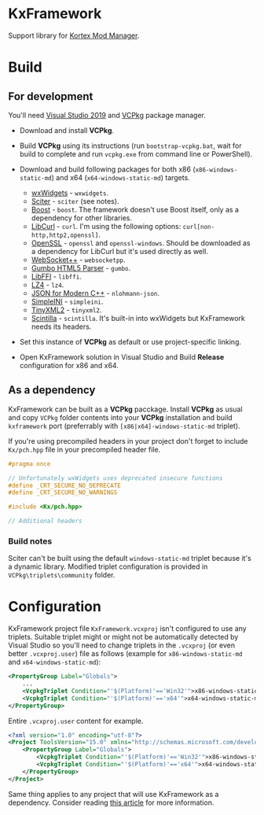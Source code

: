 # KxFramework
Support library for [Kortex Mod Manager](https://github.com/KerberX/Kortex-Mod-Manager).

# Build
## For development
You'll need [Visual Studio 2019](https://visualstudio.microsoft.com/) and [VCPkg](https://github.com/microsoft/vcpkg) package manager.

- Download and install **VCPkg**.
- Build **VCPkg** using its instructions (run `bootstrap-vcpkg.bat`, wait for build to complete and run `vcpkg.exe` from command line or PowerShell).
- Download and build following packages for both x86 (`x86-windows-static-md`) and x64 (`x64-windows-static-md`) targets.
	- [wxWidgets](https://www.wxwidgets.org) - `wxwidgets`.
	- [Sciter](https://github.com/c-smile/sciter-sdk) - `sciter` (see notes).
	- [Boost](https://www.boost.org) - `boost`. The framework doesn't use Boost itself, only as a dependency for other libraries.
	- [LibCurl](https://curl.haxx.se) - `curl`. I'm using the following options: `curl[non-http,http2,openssl]`.
	- [OpenSSL](https://www.openssl.org) - `openssl` and `openssl-windows`. Should be downloaded as a dependency for LibCurl but it's used directly as well.
	- [WebSocket++](https://github.com/zaphoyd/websocketpp) - `websocketpp`.
	- [Gumbo HTML5 Parser](https://github.com/google/gumbo-parser) - `gumbo`.
	- [LibFFI](https://github.com/libffi/libffi) - `libffi`.
	- [LZ4](https://github.com/lz4/lz4) - `lz4`.
	- [JSON for Modern C++](https://github.com/nlohmann/json) - `nlohmann-json`.
	- [SimpleINI](https://github.com/brofield/simpleini) - `simpleini`.
	- [TinyXML2](https://github.com/leethomason/tinyxml2) - `tinyxml2`.
	- [Scintilla](https://www.scintilla.org) - `scintilla`. It's built-in into wxWidgets but KxFramework needs its headers.
	
- Set this instance of **VCPkg** as default or use project-specific linking.
- Open KxFramework solution in Visual Studio and Build **Release** configuration for x86 and x64. 

## As a dependency
KxFramework can be built as a **VCPkg** pacckage. Install **VCPkg** as usual and copy `VCPkg` folder contents into your **VCPkg** installation and build `kxframework` port (preferrably with `[x86|x64]-windows-static-md` triplet).

If you're using precompiled headers in your project don't forget to include `Kx/pch.hpp` file in your precompiled header file.
```cpp
#pragma once

// Unfortunately wxWidgets uses deprecated insecure functions
#define _CRT_SECURE_NO_DEPRECATE
#define _CRT_SECURE_NO_WARNINGS

#include <Kx/pch.hpp>

// Additional headers
```

### Build notes
Sciter can't be built using the default `windows-static-md` triplet because it's a dynamic library. Modified triplet configuration  is provided in `VCPkg\triplets\community` folder.

# Configuration
KxFramework project file `KxFramework.vcxproj` isn't configured to use any triplets. Suitable triplet might or might not be automatically detected by Visual Studio so you'll need to change triplets in the `.vcxproj` (or even better `.vcxproj.user`) file as follows (example for `x86-windows-static-md` and `x64-windows-static-md`):
```xml
<PropertyGroup Label="Globals">
	...
	<VcpkgTriplet Condition="'$(Platform)'=='Win32'">x86-windows-static-md</VcpkgTriplet>
	<VcpkgTriplet Condition="'$(Platform)'=='x64'">x64-windows-static-md</VcpkgTriplet>
</PropertyGroup>
```
Entire `.vcxproj.user` content for example.
```xml
<?xml version="1.0" encoding="utf-8"?>
<Project ToolsVersion="15.0" xmlns="http://schemas.microsoft.com/developer/msbuild/2003">
	<PropertyGroup Label="Globals">
		<VcpkgTriplet Condition="'$(Platform)'=='Win32'">x86-windows-static-md</VcpkgTriplet>
		<VcpkgTriplet Condition="'$(Platform)'=='x64'">x64-windows-static-md</VcpkgTriplet>
	</PropertyGroup>
</Project>
```

Same thing applies to any project that will use KxFramework as a dependency. Consider reading [this article](https://devblogs.microsoft.com/cppblog/vcpkg-updates-static-linking-is-now-available) for more information.

